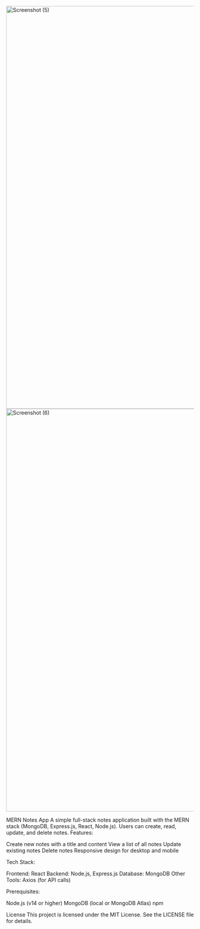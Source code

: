 
 
 <img width="1920" height="1080" alt="Screenshot (5)" src="https://github.com/user-attachments/assets/7f2804ca-a525-425b-8ea5-944a61726e2e" />
<img width="1920" height="1080" alt="Screenshot (6)" src="https://github.com/user-attachments/assets/1e66186e-cfaf-4ef7-a1bf-e1a3de3aba7f" />

MERN Notes App
A simple full-stack notes application built with the MERN stack (MongoDB, Express.js, React, Node.js). Users can create, read, update, and delete notes.
Features:

Create new notes with a title and content
View a list of all notes
Update existing notes
Delete notes
Responsive design for desktop and mobile

Tech Stack:

Frontend: React
Backend: Node.js, Express.js
Database: MongoDB
Other Tools: Axios (for API calls)

Prerequisites:

Node.js (v14 or higher)
MongoDB (local or MongoDB Atlas)
npm



License
This project is licensed under the MIT License. See the LICENSE file for details.
